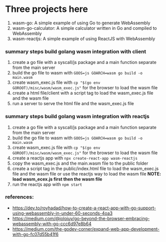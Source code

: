 # Three projects here

1. wasm-go: A simple example of using Go to generate WebAssembly
2. wasm-go-calculator: A simple calculator written in Go and compiled to WebAssembly
3. wasm-reactjs: A simple example of using ReactJS with WebAssembly

### summary steps build golang wasm integration with client

1. create a go file with a syscall/js package and a main function separate from the main server
2. build the go file to wasm with `GOOS=js GOARCH=wasm go build -o main.wasm`
3. create wasm_exec.js file with `cp "$(go env GOROOT)/misc/wasm/wasm_exec.js"` for the browser to load the wasm file
4. create a html file/client with a script tag to load the wasm_exec.js file and the wasm file
5. run a server to serve the html file and the wasm_exec.js file

### summary steps build golang wasm integration with reactjs

1. create a go file with a syscall/js package and a main function separate from the main server
2. build the go file to wasm with `GOOS=js GOARCH=wasm go build -o main.wasm`
3. create wasm_exec.js file with `cp "$(go env GOROOT)/misc/wasm/wasm_exec.js"` for the browser to load the wasm file
4. create a reactjs app with `npx create-react-app wasm-reactjs`
5. copy the wasm_exec.js and the main.wasm file to the public folder
6. create a script tag in the public/index.html file to load the wasm_exec.js file and the wasm file or use the reactjs way to load the wasm file <b>NOTE: load wasm_ecex.js first then the wasm file </b>
7. run the reactjs app with `npm start`

### references:

- https://dev.to/royhadad/how-to-create-a-react-app-with-go-support-using-webassembly-in-under-60-seconds-4oa3
- https://medium.com/@joloiuy/go-beyond-the-browser-embracing-webassembly-with-go-ccc6d97e8b64
- https://medium.com/the-godev-corner/expand-web-app-development-with-go-fc07d55b41f6
